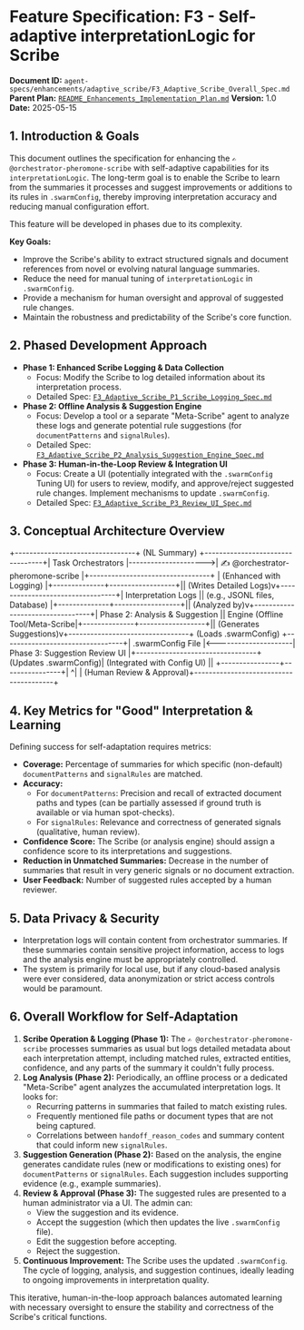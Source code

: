 # Feature Specification: F3 - Self-adaptive interpretationLogic for Scribe

**Document ID:** `agent-specs/enhancements/adaptive_scribe/F3_Adaptive_Scribe_Overall_Spec.md`
**Parent Plan:** [`README_Enhancements_Implementation_Plan.md`](../README_Enhancements_Implementation_Plan.md)
**Version:** 1.0
**Date:** 2025-05-15

## 1. Introduction & Goals

This document outlines the specification for enhancing the `✍️ @orchestrator-pheromone-scribe` with self-adaptive capabilities for its `interpretationLogic`. The long-term goal is to enable the Scribe to learn from the summaries it processes and suggest improvements or additions to its rules in `.swarmConfig`, thereby improving interpretation accuracy and reducing manual configuration effort.

This feature will be developed in phases due to its complexity.

**Key Goals:**
* Improve the Scribe's ability to extract structured signals and document references from novel or evolving natural language summaries.
* Reduce the need for manual tuning of `interpretationLogic` in `.swarmConfig`.
* Provide a mechanism for human oversight and approval of suggested rule changes.
* Maintain the robustness and predictability of the Scribe's core function.

## 2. Phased Development Approach

* **Phase 1: Enhanced Scribe Logging & Data Collection**
    * Focus: Modify the Scribe to log detailed information about its interpretation process.
    * Detailed Spec: [`F3_Adaptive_Scribe_P1_Scribe_Logging_Spec.md`](./F3_Adaptive_Scribe_P1_Scribe_Logging_Spec.md)
* **Phase 2: Offline Analysis & Suggestion Engine**
    * Focus: Develop a tool or a separate "Meta-Scribe" agent to analyze these logs and generate potential rule suggestions (for `documentPatterns` and `signalRules`).
    * Detailed Spec: [`F3_Adaptive_Scribe_P2_Analysis_Suggestion_Engine_Spec.md`](./F3_Adaptive_Scribe_P2_Analysis_Suggestion_Engine_Spec.md)
* **Phase 3: Human-in-the-Loop Review & Integration UI**
    * Focus: Create a UI (potentially integrated with the `.swarmConfig` Tuning UI) for users to review, modify, and approve/reject suggested rule changes. Implement mechanisms to update `.swarmConfig`.
    * Detailed Spec: [`F3_Adaptive_Scribe_P3_Review_UI_Spec.md`](./F3_Adaptive_Scribe_P3_Review_UI_Spec.md)

## 3. Conceptual Architecture Overview

+---------------------------------+     (NL Summary)     +---------------------------------+| Task Orchestrators              |--------------------->| ✍️ @orchestrator-pheromone-scribe |+---------------------------------+                      | (Enhanced with Logging)         |+--------------+------------------+|| (Writes Detailed Logs)v+---------------------------------+| Interpretation Logs             || (e.g., JSONL files, Database)   |+--------------+------------------+|| (Analyzed by)v+---------------------------------+| Phase 2: Analysis & Suggestion  || Engine (Offline Tool/Meta-Scribe|+--------------+------------------+|| (Generates Suggestions)v+---------------------------------+ (Loads .swarmConfig) +---------------------------------+| .swarmConfig File               |<---------------------| Phase 3: Suggestion Review UI   |+---------------------------------+ (Updates .swarmConfig)| (Integrated with Config UI)     ||                      +----------------+----------------+|                                       ^|                                       | (Human Review & Approval)+---------------------------------------+
## 4. Key Metrics for "Good" Interpretation & Learning

Defining success for self-adaptation requires metrics:

* **Coverage:** Percentage of summaries for which specific (non-default) `documentPatterns` and `signalRules` are matched.
* **Accuracy:**
    * For `documentPatterns`: Precision and recall of extracted document paths and types (can be partially assessed if ground truth is available or via human spot-checks).
    * For `signalRules`: Relevance and correctness of generated signals (qualitative, human review).
* **Confidence Score:** The Scribe (or analysis engine) should assign a confidence score to its interpretations and suggestions.
* **Reduction in Unmatched Summaries:** Decrease in the number of summaries that result in very generic signals or no document extraction.
* **User Feedback:** Number of suggested rules accepted by a human reviewer.

## 5. Data Privacy & Security

* Interpretation logs will contain content from orchestrator summaries. If these summaries contain sensitive project information, access to logs and the analysis engine must be appropriately controlled.
* The system is primarily for local use, but if any cloud-based analysis were ever considered, data anonymization or strict access controls would be paramount.

## 6. Overall Workflow for Self-Adaptation

1.  **Scribe Operation & Logging (Phase 1):** The `✍️ @orchestrator-pheromone-scribe` processes summaries as usual but logs detailed metadata about each interpretation attempt, including matched rules, extracted entities, confidence, and any parts of the summary it couldn't fully process.
2.  **Log Analysis (Phase 2):** Periodically, an offline process or a dedicated "Meta-Scribe" agent analyzes the accumulated interpretation logs. It looks for:
    * Recurring patterns in summaries that failed to match existing rules.
    * Frequently mentioned file paths or document types that are not being captured.
    * Correlations between `handoff_reason_codes` and summary content that could inform new `signalRules`.
3.  **Suggestion Generation (Phase 2):** Based on the analysis, the engine generates candidate rules (new or modifications to existing ones) for `documentPatterns` or `signalRules`. Each suggestion includes supporting evidence (e.g., example summaries).
4.  **Review & Approval (Phase 3):** The suggested rules are presented to a human administrator via a UI. The admin can:
    * View the suggestion and its evidence.
    * Accept the suggestion (which then updates the live `.swarmConfig` file).
    * Edit the suggestion before accepting.
    * Reject the suggestion.
5.  **Continuous Improvement:** The Scribe uses the updated `.swarmConfig`. The cycle of logging, analysis, and suggestion continues, ideally leading to ongoing improvements in interpretation quality.

This iterative, human-in-the-loop approach balances automated learning with necessary oversight to ensure the stability and correctness of the Scribe's critical functions.
